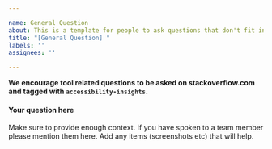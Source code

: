 ```yaml
---

name: General Question
about: This is a template for people to ask questions that don't fit into any other issue categories
title: "[General Question] "
labels: ''
assignees: ''

---
```


**We encourage tool related questions to be asked on stackoverflow.com and tagged with `accessibility-insights`.**

#### Your question here

Make sure to provide enough context. If you have spoken to a team member please mention them here.
Add any items (screenshots etc) that will help.
